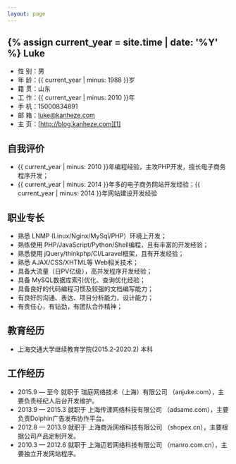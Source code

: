 ```yaml
---
layout: page
---
```

{% assign current_year = site.time | date: '%Y' %}
Luke
----

 - 性 别：男
 - 年 龄：{{ current_year | minus: 1988 }}岁
 - 籍 贯：山东
 - 工 作：{{ current_year | minus: 2010 }}年
 - 手 机：15000834891
 - 邮 箱：luke@kanheze.com
 - 主 页：[http://blog.kanheze.com][1]

自我评价
----

 - {{ current_year | minus: 2010 }}年编程经验，主攻PHP开发，擅长电子商务程序开发；
 - {{ current_year | minus: 2014 }}年多的电子商务网站开发经验；{{ current_year | minus: 2014 }}年网站建设开发经验

职业专长
----
 - 熟悉 LNMP (Linux/Nginx/MySql/PHP）环境上开发；
 - 熟练使用 PHP/JavaScript/Python/Shell编程，且有丰富的开发经验；
 - 熟悉使用 jQuery/thinkphp/CI/Laravel框架，且有开发经验；
 - 熟悉 AJAX/CSS/XHTML等 Web相关技术；
 - 具备大流量（日PV亿级），高并发程序开发经验；
 - 具备 MySQL数据库索引优化、查询优化经验；
 - 具备良好的代码编程习惯及较强的文档编写能力；
 - 有良好的沟通、表达、项目分析能力，设计能力；
 - 有责任心，有钻劲，有团队合作精神；

教育经历
----

 - 上海交通大学继续教育学院(2015.2-2020.2) 本科


工作经历
----
 - 2015.9  — 至今 就职于 瑞庭网络技术（上海）有限公司 （anjuke.com），主要负责经纪人后台开发维护。
 - 2013.9  — 2015.3 就职于 上海传漾网络科技有限公司 （adsame.com），主要负责Dolphin广告发布协作平台。
 - 2012.8  — 2013.9 就职于 上海商派网络科技有限公司 （shopex.cn），主要根据公司产品定制开发。
 - 2010.3 — 2012.6 就职于 上海迈若网络科技有限公司 （manro.com.cn），主要独立开发网站程序。


  [1]: http://blog.kanheze.com
